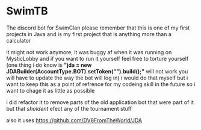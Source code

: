 # SwimTB
The discord bot for SwimClan
please remember that this is one of my first projects in Java
and is my first project that is anything more than a calculator

it might not work anymore, it was buggy af when it was running on MysticLobby and if you want to run it yourself feel free to torture yourself
(one thing i do know is **"jda = new JDABuilder(AccountType.BOT).setToken("").build();"** will not work you will have to update the way the bot will log in)
i would do that myself but i want to keep this as a point of refrence for my codeing skill in the future so i want to chage it as little as possible

i did refactor it to remove parts of the old application bot that were part of it but that *sholdent* efect any of the tournament stuff

also it uses https://github.com/DV8FromTheWorld/JDA
